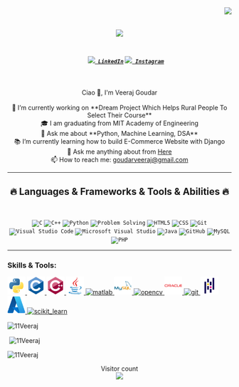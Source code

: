 <img align="right" src="https://visitor-badge.laobi.icu/badge?page_id=11Veeraj.11Veeraj">

<h1 align="center">
  <a href="https://git.io/typing-svg">
    <img src="https://readme-typing-svg.herokuapp.com/?lines=Hello,+There!+👋;This+is+Veeraj+Goudar....;Nice+to+meet+you!&center=true&size=30">
  </a>
</h1>

<h5 align="center">
  <code>
    <a href="https://www.linkedin.com/in/veeraj-goudar-a3348020a/" title="LinkedIn Profile"><img width="60" src="https://img.shields.io/badge/LinkedIn-0077B5?style=for-the-badge&logo=linkedin&logoColor=white"> LinkedIn</a></code>
  <code><a href="https://www.instagram.com/11_veeraj/" title="Instagram Profile"><img width="22" src="images/instagram.svg"> Instagram</a></code>
</h5>
<br>
<p align="center">
    Ciao 👋, I'm Veeraj Goudar
  <br>
  <br>
  🔬 I’m currently working on **Dream Project Which Helps Rural People To Select Their Course**
  <br>
  🎓 I am graduating from MIT Academy of Engineering
  <br>
  💬 Ask me about **Python, Machine Learning, DSA**
  <br>
  📚 I’m currently learning how to build E-Commerce Website with Django
  <br>
  💬 Ask me anything about from <a href="https://github.com/11Veeraj/11Veeraj/issues" title="Issues">Here</a>
  <br>
  📫 How to reach me: <a href="mailto: goudarveeraj@gmail.com">goudarveeraj@gmail.com</a>
</p>

<hr>
<h2 align="center">🔥 Languages & Frameworks & Tools & Abilities 🔥</h2>
<br>
<p align="center">
  <code><img title="C" height="25" src="images/c.svg"></code>
  <code><img title="C++" height="25" src="images/cpp.svg"></code>
  <code><img title="Python" height="25" src="images/python-original.svg"></code>
  <code><img title="Problem Solving" height="25" src="images/problemSolving.png"></code>
  <code><img title="HTML5" height="25" src="images/html5.svg"></code>
  <code><img title="CSS" height="25" src="images/css.svg"></code>
  <code><img title="Git" height="25" src="images/git-original.svg"></code>
  <code><img title="Visual Studio Code" height="25" src="images/vscode.png"></code>
  <code><img title="Microsoft Visual Studio" height="25" src="images/visualstudio.png"></code>
  <code><img title="Java" height="25" src="images/java-original.svg"></code>
  <code><img title="GitHub" height="25" src="images/github.svg"></code>
  <code><img title="MySQL" height="25" src="images/mysql.svg"></code>
  <code><img title="PHP" height="25" src="images/php.svg"></code>
</p>
<hr>


<h3 align="left">Skills & Tools:</h3>
<p align="left"> <a href="https://www.python.org/" target="_blank" rel="noreferrer"> <img src="https://raw.githubusercontent.com/devicons/devicon/1119b9f84c0290e0f0b38982099a2bd027a48bf1/icons/python/python-original.svg" alt="python" width="40" height="40"/> </a> <a href="https://www.cprogramming.com/" target="_blank" rel="noreferrer"> <img src="https://raw.githubusercontent.com/devicons/devicon/master/icons/c/c-original.svg" alt="c" width="40" height="40"/> </a> <a href="https://www.w3schools.com/cpp/" target="_blank" rel="noreferrer"> <img src="https://raw.githubusercontent.com/devicons/devicon/master/icons/cplusplus/cplusplus-original.svg" alt="cplusplus" width="40" height="40"/> </a> <a href="https://www.java.com" target="_blank" rel="noreferrer"> <img src="https://raw.githubusercontent.com/devicons/devicon/master/icons/java/java-original.svg" alt="java" width="40" height="40"/> </a> <a href="https://www.mathworks.com/" target="_blank" rel="noreferrer"> <img src="https://upload.wikimedia.org/wikipedia/commons/2/21/Matlab_Logo.png" alt="matlab" width="40" height="40"/> </a> <a href="https://www.mysql.com/" target="_blank" rel="noreferrer"> <img src="https://raw.githubusercontent.com/devicons/devicon/master/icons/mysql/mysql-original-wordmark.svg" alt="mysql" width="40" height="40"/> </a> <a href="https://opencv.org/" target="_blank" rel="noreferrer"> <img src="https://www.vectorlogo.zone/logos/opencv/opencv-icon.svg" alt="opencv" width="40" height="40"/> </a> <a href="https://www.oracle.com/" target="_blank" rel="noreferrer"> <img src="https://raw.githubusercontent.com/devicons/devicon/master/icons/oracle/oracle-original.svg" alt="oracle" width="40" height="40"/> </a><a href="https://git-scm.com/" target="_blank" rel="noreferrer"> <img src="https://www.vectorlogo.zone/logos/git-scm/git-scm-icon.svg" alt="git" width="40" height="40"/> </a> <a href="https://pandas.pydata.org/" target="_blank" rel="noreferrer"> <img src="https://raw.githubusercontent.com/devicons/devicon/2ae2a900d2f041da66e950e4d48052658d850630/icons/pandas/pandas-original.svg" alt="pandas" width="40" height="40"/> </a> <a href="https://azure.microsoft.com/en-in/" target="_blank" rel="noreferrer"> <img src="https://raw.githubusercontent.com/devicons/devicon/1119b9f84c0290e0f0b38982099a2bd027a48bf1/icons/azure/azure-original.svg" alt="azure" width="40" height="40"/> </a> <a href="https://scikit-learn.org/" target="_blank" rel="noreferrer"> <img src="https://upload.wikimedia.org/wikipedia/commons/0/05/Scikit_learn_logo_small.svg" alt="scikit_learn" width="40" height="40"/> </a> </p>

<p><img align="center" src="https://github-readme-stats.vercel.app/api/top-langs?username=11Veeraj&show_icons=true&locale=en&layout=compact" alt="11Veeraj" /></p>

<p>&nbsp;<img align="center" src="https://github-readme-stats.vercel.app/api?username=11Veeraj&show_icons=true&locale=en" alt="11Veeraj" /></p>


<p><img align="center" src="https://github-readme-streak-stats.herokuapp.com/?user=11Veeraj&" alt="11Veeraj" /></p>
<p align="center"> 
  Visitor count<br>
  <img src="https://profile-counter.glitch.me/11Veeraj/count.svg" />
</p>
